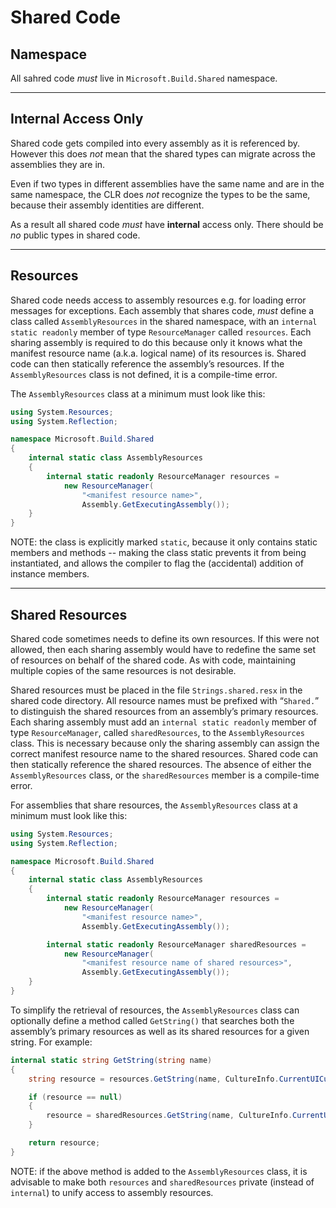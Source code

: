 # Shared Code

## **Namespace**
All sahred code _must_ live in `Microsoft.Build.Shared` namespace.
___

## **Internal Access Only**
Shared code gets compiled into every assembly as it is referenced by. However this does _not_ mean that the shared types can migrate across the assemblies they are in.

Even if two types in different assemblies have the same name and are in the same namespace, the CLR does _not_ recognize the types to be the same, because their assembly identities are different.

As a result all shared code _must_ have **internal** access only. There should be _no_ public types in shared code.
___

## **Resources**
Shared code needs access to assembly resources e.g. for loading error messages for exceptions. Each assembly that shares code, _must_ define a class called `AssemblyResources` in the shared namespace, with an `internal static readonly` member of type `ResourceManager` called `resources`. Each sharing assembly is required to do this because only it knows what the manifest resource name (a.k.a. logical name) of its resources is. Shared code can then statically reference the assembly’s resources. If the `AssemblyResources` class is not defined, it is a compile-time error.

The `AssemblyResources` class at a minimum must look like this:

```cs
using System.Resources;
using System.Reflection;

namespace Microsoft.Build.Shared
{
    internal static class AssemblyResources
    {
        internal static readonly ResourceManager resources =
            new ResourceManager(
                "<manifest resource name>",
                Assembly.GetExecutingAssembly());
    }
}
```

NOTE: the class is explicitly marked `static`, because it only contains static members and methods -- making the class static prevents it from being instantiated, and allows the compiler to flag the (accidental) addition of instance members.
___

## **Shared Resources**
Shared code sometimes needs to define its own resources. If this were not allowed, then each sharing assembly would have to redefine the same set of resources on behalf of the shared code. As with code, maintaining multiple copies of the same resources is not desirable.

Shared resources must be placed in the file `Strings.shared.resx` in the shared code directory. All resource names must be prefixed with “`Shared.`” to distinguish the shared resources from an assembly’s primary resources. Each sharing assembly must add an `internal static readonly` member of type `ResourceManager`, called `sharedResources`, to the `AssemblyResources` class. This is necessary because only the sharing assembly can assign the correct manifest resource name to the shared resources. Shared code can then statically reference the shared resources. The absence of either the `AssemblyResources` class, or the `sharedResources` member is a compile-time error.

For assemblies that share resources, the `AssemblyResources` class at a minimum must look like this:

```cs
using System.Resources;
using System.Reflection;

namespace Microsoft.Build.Shared
{
    internal static class AssemblyResources
    {
        internal static readonly ResourceManager resources =
            new ResourceManager(
                "<manifest resource name>",
                Assembly.GetExecutingAssembly());

        internal static readonly ResourceManager sharedResources =
            new ResourceManager(
                "<manifest resource name of shared resources>",
                Assembly.GetExecutingAssembly());
    }
}
```

To simplify the retrieval of resources, the `AssemblyResources` class can optionally define a method called `GetString()` that searches both the assembly’s primary resources as well as its shared resources for a given string. For example:

```cs
internal static string GetString(string name)
{
    string resource = resources.GetString(name, CultureInfo.CurrentUICulture);

    if (resource == null)
    {
        resource = sharedResources.GetString(name, CultureInfo.CurrentUICulture);
    }

    return resource;
}
```

NOTE: if the above method is added to the `AssemblyResources` class, it is advisable to make both `resources` and `sharedResources` private (instead of `internal`) to unify access to assembly resources.